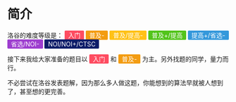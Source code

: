 # 简介

洛谷的难度等级是：
<span style="color: rgb(255, 255, 255); background: rgb(254, 76, 97); padding: 2px 8px;border-radius: 2px" data-v-796309f8="">入门</span>
<span style="color: rgb(255, 255, 255); background: rgb(243, 156, 17); padding: 2px 8px;border-radius: 2px" data-v-796309f8="">普及-</span>
<span style="color: rgb(255, 255, 255); background: rgb(255, 193, 22); padding: 2px 8px;border-radius: 2px" data-v-796309f8="">普及/提高-</span>
<span style="color: rgb(255, 255, 255); background: rgb(82, 196, 26); padding: 2px 8px;border-radius: 2px" data-v-796309f8="">普及+/提高</span>
<span style="color: rgb(255, 255, 255); background: rgb(52, 152, 219) ; padding: 2px 8px;border-radius: 2px" data-v-796309f8="">提高+/省选-</span> <span style="color: rgb(255, 255, 255); background: rgb(157, 61, 207) ; padding: 2px 8px;border-radius: 2px" data-v-796309f8="">省选/NOI-</span> <span style="color: rgb(255, 255, 255); background: rgb(14, 29, 105) ; padding: 2px 8px;border-radius: 2px" data-v-796309f8="">NOI/NOI+/CTSC</span>

接下来我给大家准备的题目以 <span style="color: rgb(255, 255, 255); background: rgb(254, 76, 97); padding: 2px 8px;border-radius: 2px" data-v-796309f8="">入门</span> 和 <span style="color: rgb(255, 255, 255); background: rgb(243, 156, 17); padding: 2px 8px;border-radius: 2px" data-v-796309f8="">普及-</span> 为主。另外找题的同学，量力而行。

不必尝试在洛谷发表题解，因为那么多人做这题，你能想到的算法早就被人想到了，甚至想的更完善。

